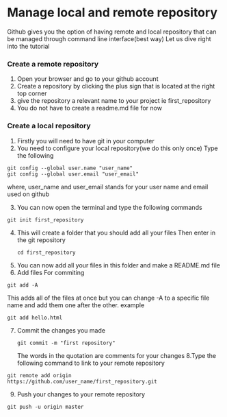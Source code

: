 # Manage local and remote repository
Github gives you the option of having remote and local repository that can be managed through command line interface(best way)
Let us dive right into the tutorial
### Create a remote repository
1. Open your browser and go to your github account
2. Create a repository by clicking the plus sign that is located at the right top corner
3. give the repository a relevant name to your project ie first_repository
4. You do not have to create a readme.md file for now

### Create a local repository
1. Firstly you will need to have git in your computer
2. You need to configure your local repository(we do this only once)
   Type the following
```
git config --global user.name "user_name"
git config --global user.email "user_email"
```
where, user_name and user_email stands for your user name and email used on github

3. You can now open the terminal and type the following commands
```
git init first_repository
```
4. This will create a folder that you should add all your files
    Then enter in the git repository
    ```
    cd first_repository
    ```
5.  You can now add all your files in this folder and make a README.md file
6. Add files For commiting
```
git add -A
``` 
This adds all of the files at once but you can change -A to a specific file name and add them one after the other.
example 
```
git add hello.html
```
7. Commit the changes you made 
   ```
   git commit -m "first repository"
   ```
   The words in the quotation are comments for your changes
8.Type the following command to link to your remote repository
```
git remote add origin https://github.com/user_name/first_repository.git
```
9. Push your changes to your remote repository 
```
git push -u origin master
```


   
